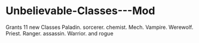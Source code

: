 Unbelievable-Classes---Mod
==========================

Grants 11 new Classes Paladin. sorcerer. chemist. Mech. Vampire. Werewolf.  Priest. Ranger. assassin. Warrior. and rogue
